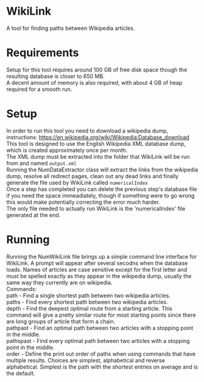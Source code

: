 # WikiLink
A tool for finding paths between Wikipedia articles.  
# Requirements
Setup for this tool requires around 100 GB of free disk space though the resulting database is closer to 650 MB.  
A decent amount of memory is also required, with about 4 GB of heap required for a smooth run.  
# Setup  
In order to run this tool you need to download a wikipedia dump, instructions: https://en.wikipedia.org/wiki/Wikipedia:Database_download  
This tool is designed to use the English Wikipedia XML database dump, which is created approximately once per month.  
The XML dump must be extracted into the folder that WikiLink will be run from and named `output.xml`  
Running the NumDataExtractor class will extract the links from the wikipedia dump, resolve all redirect pages, clean out any dead links and finally generate the file used by WikiLink called `numericalIndex`  
Once a step has completed you can delete the previous step's database file if you need the space immeadiately, though if something were to go wrong this would make potentially correcting the error much harder.  
The only file needed to actually run WikiLink is the 'numericalIndex' file generated at the end.  
# Running
Running the NumWikiLink file brings up a simple command line interface for WikiLink. A prompt will appear after several secodns when the database loads.
Names of articles are case sensitive except for the first letter and must be spelled exactly as they appear in the wikipedia dump, usually the same way they currently are on wikipedia.  
Commands:  
path - Find a single shortest path between two wikipedia articles.  
paths - Find every shortest path between two wikipedia articles.  
depth - Find the deepest optimal route from a starting article. This command will give a pretty similar route for most starting points since there are long groups of article that form a chain.  
pathpast - Find an optimal path between two articles with a stopping point in the middle.  
pathspast - Find every optimal path between two articles with a stopping point in the middle.  
order - Define the print out order of paths when using commands that have multiple results. Choices are simplest, alphabetical and reverse alphabetical. Simplest is the path with the shortest entries on average and is the default.  
